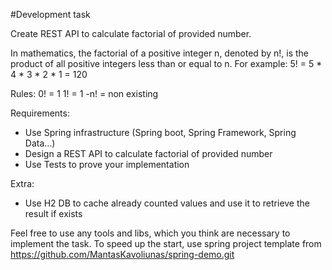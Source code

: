 #Development task

Create REST API to calculate factorial of provided number. 

In mathematics, the factorial of a positive integer n, denoted by n!, is the product of all positive integers less than or equal to n. 
For example:
5! = 5 * 4 * 3 * 2 * 1 = 120

Rules:
0! = 1
1! = 1
-n! = non existing

Requirements:
* Use Spring infrastructure (Spring boot, Spring Framework, Spring Data…)
* Design a REST API to calculate factorial of provided number
* Use Tests to prove your implementation

Extra:
* Use H2 DB to cache already counted values and use it to retrieve the result if exists

Feel free to use any tools and libs, which you think are necessary to implement the task. To speed up the start, use spring project template from https://github.com/MantasKavoliunas/spring-demo.git
